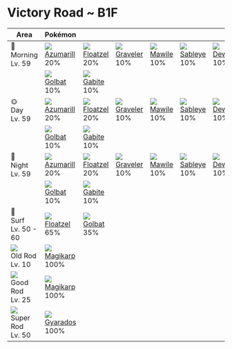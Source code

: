 # Victory Road ~ B1F

Area                                  | Pokémon                          | &nbsp;                          | &nbsp;                          | &nbsp;                        | &nbsp;                         | &nbsp;                         | 
---                                   | ---                              | ---                             | ---                             | ---                           | ---                            | ---                            | 
🌅<br>Morning<br>Lv. 59                | ![][184]<br> [Azumarill]<br> 20% | ![][419]<br> [Floatzel]<br> 20% | ![][075]<br> [Graveler]<br> 10% | ![][303]<br> [Mawile]<br> 10% | ![][302]<br> [Sableye]<br> 10% | ![][087]<br> [Dewgong]<br> 10% | 
&nbsp;                                | ![][042]<br> [Golbat]<br> 10%    | ![][444]<br> [Gabite]<br> 10%   | &nbsp;                          | &nbsp;                        | &nbsp;                         | &nbsp;                         | 
🌞<br>Day<br>Lv. 59                    | ![][184]<br> [Azumarill]<br> 20% | ![][419]<br> [Floatzel]<br> 20% | ![][075]<br> [Graveler]<br> 10% | ![][303]<br> [Mawile]<br> 10% | ![][302]<br> [Sableye]<br> 10% | ![][087]<br> [Dewgong]<br> 10% | 
&nbsp;                                | ![][042]<br> [Golbat]<br> 10%    | ![][444]<br> [Gabite]<br> 10%   | &nbsp;                          | &nbsp;                        | &nbsp;                         | &nbsp;                         | 
🌙<br>Night<br>Lv. 59                  | ![][184]<br> [Azumarill]<br> 20% | ![][419]<br> [Floatzel]<br> 20% | ![][075]<br> [Graveler]<br> 10% | ![][303]<br> [Mawile]<br> 10% | ![][302]<br> [Sableye]<br> 10% | ![][087]<br> [Dewgong]<br> 10% | 
&nbsp;                                | ![][042]<br> [Golbat]<br> 10%    | ![][444]<br> [Gabite]<br> 10%   | &nbsp;                          | &nbsp;                        | &nbsp;                         | &nbsp;                         | 
🌊<br> Surf<br>Lv. 50 - 60             | ![][419]<br> [Floatzel]<br> 65%  | ![][042]<br> [Golbat]<br> 35%   | &nbsp;                          | &nbsp;                        | &nbsp;                         | &nbsp;                         | 
![][old-rod]<br>Old Rod<br>Lv. 10     | ![][129]<br> [Magikarp]<br> 100% | &nbsp;                          | &nbsp;                          | &nbsp;                        | &nbsp;                         | &nbsp;                         | 
![][good-rod]<br>Good Rod<br>Lv. 25   | ![][129]<br> [Magikarp]<br> 100% | &nbsp;                          | &nbsp;                          | &nbsp;                        | &nbsp;                         | &nbsp;                         | 
![][super-rod]<br>Super Rod<br>Lv. 50 | ![][130]<br> [Gyarados]<br> 100% | &nbsp;                          | &nbsp;                          | &nbsp;                        | &nbsp;                         | &nbsp;                         | 

[Golbat]: ../../pokemon_changes/042/
[Graveler]: ../../pokemon_changes/075/
[Dewgong]: ../../pokemon_changes/087/
[Magikarp]: ../../pokemon_changes/129/
[Gyarados]: ../../pokemon_changes/130/
[Azumarill]: ../../pokemon_changes/184/
[Sableye]: ../../pokemon_changes/302/
[Mawile]: ../../pokemon_changes/303/
[Floatzel]: ../../pokemon_changes/419/
[Gabite]: ../../pokemon_changes/444/
[good-rod]: ../img/items/good-rod.png
[old-rod]: ../img/items/old-rod.png
[super-rod]: ../img/items/super-rod.png
[042]: ../img/pokemon/042.png
[075]: ../img/pokemon/075.png
[087]: ../img/pokemon/087.png
[129]: ../img/pokemon/129.png
[130]: ../img/pokemon/130.png
[184]: ../img/pokemon/184.png
[302]: ../img/pokemon/302.png
[303]: ../img/pokemon/303.png
[419]: ../img/pokemon/419.png
[444]: ../img/pokemon/444.png
